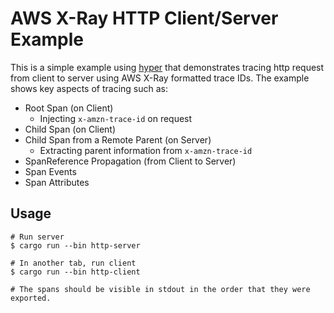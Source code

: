 # AWS X-Ray HTTP Client/Server Example

This is a simple example using [hyper] that demonstrates tracing http request from client to server using AWS X-Ray formatted trace IDs. The example
shows key aspects of tracing such as:

- Root Span (on Client)
  - Injecting `x-amzn-trace-id` on request
- Child Span (on Client)
- Child Span from a Remote Parent (on Server)
  - Extracting parent information from `x-amzn-trace-id`
- SpanReference Propagation (from Client to Server)
- Span Events
- Span Attributes

[hyper]: https://hyper.rs/

## Usage

```shell
# Run server
$ cargo run --bin http-server

# In another tab, run client
$ cargo run --bin http-client

# The spans should be visible in stdout in the order that they were exported.
```

